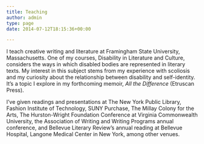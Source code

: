 ```yaml
---
title: Teaching
author: admin
type: page
date: 2014-07-12T18:15:36+00:00

---
```

I teach creative writing and literature at Framingham State University, Massachusetts. One of my courses, Disability in Literature and Culture, considers the ways in which disabled bodies are represented in literary texts. My interest in this subject stems from my experience with scoliosis and my curiosity about the relationship between disability and self-identity. It&#8217;s a topic I explore in my forthcoming memoir, _All the Difference_ (Etruscan Press).

I&#8217;ve given readings and presentations at The New York Public Library, Fashion Institute of Technology, SUNY Purchase, The Millay Colony for the Arts, The Hurston-Wright Foundation Conference at Virginia Commonwealth University, the Association of Writing and Writing Programs annual conference, and Bellevue Literary Review&#8217;s annual reading at Bellevue Hospital, Langone Medical Center in New York, among other venues.
